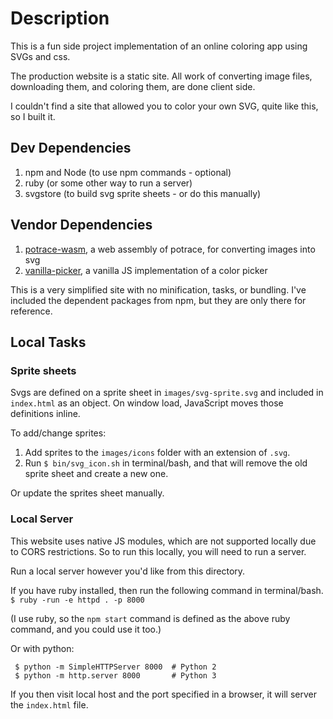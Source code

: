 # Description

This is a fun side project implementation of an online coloring app using SVGs and css.

The production website is a static site.  All work of converting image files, downloading them, and coloring them, are done client side.

I couldn't find a site that allowed you to color your own SVG, quite like this, so I built it.

## Dev Dependencies

1. npm and Node (to use npm commands - optional)
1. ruby (or some other way to run a server)
1. svgstore (to build svg sprite sheets - or do this manually)


## Vendor Dependencies

1. [potrace-wasm](https://github.com/IguteChung/potrace-wasm), a web assembly of potrace, for converting images into svg
1. [vanilla-picker](https://vanilla-picker.js.org/), a vanilla JS implementation of a color picker

This is a very simplified site with no minification, tasks, or bundling.  I've included the dependent packages from npm, but they are only there for reference.

## Local Tasks

### Sprite sheets
Svgs are defined on a sprite sheet in `images/svg-sprite.svg` and included in `index.html` as an object.  On window load, JavaScript moves those definitions inline.

To add/change sprites:
1. Add sprites to the `images/icons` folder with an extension of `.svg`.
1. Run `$ bin/svg_icon.sh` in terminal/bash, and that will remove the old sprite sheet and create a new one.

Or update the sprites sheet manually.


### Local Server
This website uses native JS modules, which are not supported locally due to CORS restrictions.  So to run this locally, you will need to run a server.

Run a local server however you'd like from this directory.

If you have ruby installed, then run the following command in terminal/bash.
`$ ruby -run -e httpd . -p 8000`

(I use ruby, so the `npm start` command is defined as the above ruby command, and you could use it too.)

Or with python:

```
 $ python -m SimpleHTTPServer 8000  # Python 2
 $ python -m http.server 8000       # Python 3
```

If you then visit local host and the port specified in a browser, it will server the `index.html` file.